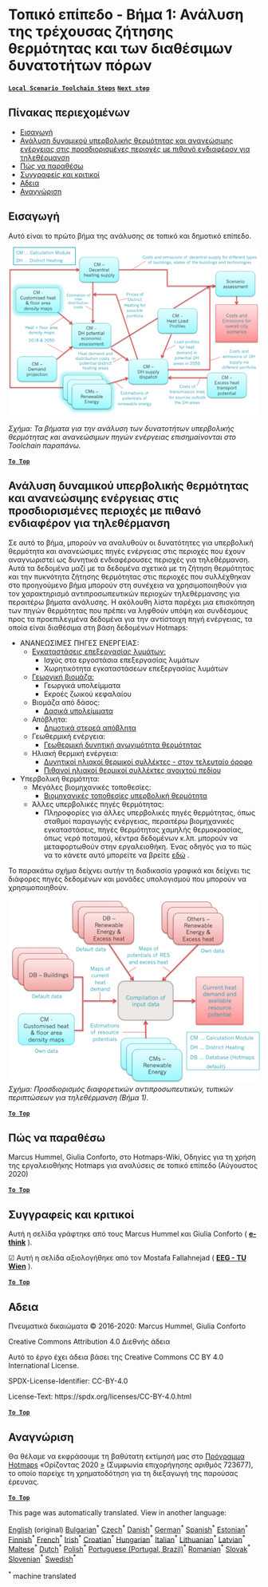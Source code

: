 <h1><a class="anchor" id="local-level---step-1--analysis-of-current-heat-demand-and-available-resource-potentials" href="#local-level---step-1--analysis-of-current-heat-demand-and-available-resource-potentials"><i class="fa fa-link"></i></a>Τοπικό επίπεδο - Βήμα 1: Ανάλυση της τρέχουσας ζήτησης θερμότητας και των διαθέσιμων δυνατοτήτων πόρων</h1><p> <a href="guide-local-and-municipal-levels#the-hotmaps-scenario-toolchain-different-steps"><strong><code>Local Scenario Toolchain Steps</code></strong></a> <a href="step-2-Calculation-of-future-heat-demand-and-gross-floor-area-density-maps"><strong><code>Next step</code></strong></a></p><h2><a class="anchor" id="table-of-contents" href="#table-of-contents"><i class="fa fa-link"></i></a> Πίνακας περιεχομένων</h2><ul><li> <a href="#introduction">Εισαγωγή</a></li><li> <a href="#analysis-of-potentials-for-excess-heat-and-renewable-energy-in-the-identified-regions-with-potential-interest-for-district-heating">Ανάλυση δυναμικού υπερβολικής θερμότητας και ανανεώσιμης ενέργειας στις προσδιορισμένες περιοχές με πιθανό ενδιαφέρον για τηλεθέρμανση</a></li><li> <a href="#how-to-cite">Πώς να παραθέσω</a></li><li> <a href="#authors-and-reviewers">Συγγραφείς και κριτικοί</a></li><li> <a href="#license">Αδεια</a></li><li> <a href="#acknowledgement">Αναγνώριση</a></li></ul><h2><a class="anchor" id="introduction" href="#introduction"><i class="fa fa-link"></i></a> Εισαγωγή</h2><p> Αυτό είναι το πρώτο βήμα της ανάλυσης σε τοπικό και δημοτικό επίπεδο.</p><img src="/en/Step-1-Analysis-of-current-heat-demand-and-available-resource-potentials/Hotmaps_Local_Toolchain_Step_1final.png"/><p> <em>Σχήμα: Τα βήματα για την ανάλυση των δυνατοτήτων υπερβολικής θερμότητας και ανανεώσιμων πηγών ενέργειας επισημαίνονται στο Toolchain παραπάνω.</em></p><p> <a href="#table-of-contents"><strong><code>To Top</code></strong></a></p><h2><a class="anchor" id="analysis-of-potentials-for-excess-heat-and-renewable-energy-in-the-identified-regions-with-potential-interest-for-district-heating" href="#analysis-of-potentials-for-excess-heat-and-renewable-energy-in-the-identified-regions-with-potential-interest-for-district-heating"><i class="fa fa-link"></i></a> Ανάλυση δυναμικού υπερβολικής θερμότητας και ανανεώσιμης ενέργειας στις προσδιορισμένες περιοχές με πιθανό ενδιαφέρον για τηλεθέρμανση</h2><p> Σε αυτό το βήμα, μπορούν να αναλυθούν οι δυνατότητες για υπερβολική θερμότητα και ανανεώσιμες πηγές ενέργειας στις περιοχές που έχουν αναγνωριστεί ως δυνητικά ενδιαφέρουσες περιοχές για τηλεθέρμανση. Αυτά τα δεδομένα μαζί με τα δεδομένα σχετικά με τη ζήτηση θερμότητας και την πυκνότητα ζήτησης θερμότητας στις περιοχές που συλλέχθηκαν στο προηγούμενο βήμα μπορούν στη συνέχεια να χρησιμοποιηθούν για τον χαρακτηρισμό αντιπροσωπευτικών περιοχών τηλεθέρμανσης για περαιτέρω βήματα ανάλυσης. Η ακόλουθη λίστα παρέχει μια επισκόπηση των πηγών θερμότητας που πρέπει να ληφθούν υπόψη και συνδέσμους προς τα προεπιλεγμένα δεδομένα για την αντίστοιχη πηγή ενέργειας, τα οποία είναι διαθέσιμα στη βάση δεδομένων Hotmaps:</p><ul><li> ΑΝΑΝΕΩΣΙΜΕΣ ΠΗΓΕΣ ΕΝΕΡΓΕΙΑΣ:<ul><li> <a href="https://gitlab.com/hotmaps/potential/WWTP">Εγκαταστάσεις επεξεργασίας λυμάτων:</a><ul><li> Ισχύς στα εργοστάσια επεξεργασίας λυμάτων</li><li> Χωρητικότητα εγκαταστάσεων επεξεργασίας λυμάτων</li></ul></li><li> <a href="https://gitlab.com/hotmaps/potential/potential_biomass">Γεωργική βιομάζα:</a><ul><li> Γεωργικά υπολείμματα</li><li> Εκροές ζωικού κεφαλαίου</li></ul></li><li> Βιομάζα από δάσος:<ul><li> <a href="https://gitlab.com/hotmaps/potential/potential_forest">Δασικά υπολείμματα</a></li></ul></li><li> Απόβλητα:<ul><li> <a href="https://gitlab.com/hotmaps/potential/potential_municipal_solid_waste">Δημοτικά στερεά απόβλητα</a></li></ul></li><li> Γεωθερμική ενέργεια:<ul><li> <a href="https://gitlab.com/hotmaps/potential/potential_geothermal_raster">Γεωθερμική δυνητική αγωγιμότητα θερμότητας</a></li></ul></li><li> Ηλιακή θερμική ενέργεια:<ul><li> <a href="https://gitlab.com/hotmaps/potential/potential_solarthermal_collectors_rooftop">Δυνητικοί ηλιακοί θερμικοί συλλέκτες - στον τελευταίο όροφο</a></li><li> <a href="https://gitlab.com/hotmaps/potential/potential_solarthermal_collectors_open_field">Πιθανοί ηλιακοί θερμικοί συλλέκτες ανοιχτού πεδίου</a></li></ul></li></ul></li><li> Υπερβολική θερμότητα:<ul><li> Μεγάλες βιομηχανικές τοποθεσίες:<ul><li> <a href="https://gitlab.com/hotmaps/industrial_sites/industrial_sites_industryBenchmarks">Βιομηχανικές τοποθεσίες υπερβολική θερμότητα</a></li></ul></li><li> Άλλες υπερβολικές πηγές θερμότητας:<ul><li> Πληροφορίες για άλλες υπερβολικές πηγές θερμότητας, όπως σταθμοί παραγωγής ενέργειας, περαιτέρω βιομηχανικές εγκαταστάσεις, πηγές θερμότητας χαμηλής θερμοκρασίας, όπως νερό ποταμού, κέντρα δεδομένων κ.λπ. μπορούν να μεταφορτωθούν στην εργαλειοθήκη. Ένας οδηγός για το πώς να το κάνετε αυτό μπορείτε να βρείτε <a href="https://wiki.hotmaps.eu/en/CM-Add-industry-plant">εδώ</a> .</li></ul></li></ul></li></ul><p> Το παρακάτω σχήμα δείχνει αυτήν τη διαδικασία γραφικά και δείχνει τις διάφορες πηγές δεδομένων και μονάδες υπολογισμού που μπορούν να χρησιμοποιηθούν.<br/><br/><img src="/en/Step-1-Analysis-of-current-heat-demand-and-available-resource-potentials/Wiki-local-detailed-Step-1final.png"/> <em>Σχήμα: Προσδιορισμός διαφορετικών αντιπροσωπευτικών, τυπικών περιπτώσεων για τηλεθέρμανση (Βήμα 1).</em><br/></p><p> <a href="#table-of-contents"><strong><code>To Top</code></strong></a></p><h2><a class="anchor" id="how-to-cite" href="#how-to-cite"><i class="fa fa-link"></i></a> Πώς να παραθέσω</h2><p> Marcus Hummel, Giulia Conforto, στο Hotmaps-Wiki, Οδηγίες για τη χρήση της εργαλειοθήκης Hotmaps για αναλύσεις σε τοπικό επίπεδο (Αύγουστος 2020)</p><p><ins> <code><strong><a href="#table-of-contents">To Top</a></strong></code></ins></p><h2><a class="anchor" id="authors-and-reviewers" href="#authors-and-reviewers"><i class="fa fa-link"></i></a> Συγγραφείς και κριτικοί</h2><p> Αυτή η σελίδα γράφτηκε από τους Marcus Hummel και Giulia Conforto ( <strong><a href="https://e-think.ac.at">e-think</a></strong> ).</p><p> ☑ Αυτή η σελίδα αξιολογήθηκε από τον Mostafa Fallahnejad ( <strong><a href="https://eeg.tuwien.ac.at/">EEG - TU Wien</a></strong> ).</p><p> <a href="#table-of-contents"><strong><code>To Top</code></strong></a></p><h2><a class="anchor" id="license" href="#license"><i class="fa fa-link"></i></a> Αδεια</h2><p> Πνευματικά δικαιώματα © 2016-2020: Marcus Hummel, Giulia Conforto</p><p> Creative Commons Attribution 4.0 Διεθνής άδεια</p><p> Αυτό το έργο έχει άδεια βάσει της Creative Commons CC BY 4.0 International License.</p><p> SPDX-License-Identifier: CC-BY-4.0</p><p> License-Text: https://spdx.org/licenses/CC-BY-4.0.html</p><p> <a href="#table-of-contents"><strong><code>To Top</code></strong></a></p><h2><a class="anchor" id="acknowledgement" href="#acknowledgement"><i class="fa fa-link"></i></a> Αναγνώριση</h2><p> Θα θέλαμε να εκφράσουμε τη βαθύτατη εκτίμησή μας στο <a href="https://www.hotmaps-project.eu">Πρόγραμμα Hotmaps</a> «Ορίζοντας 2020 <a href="https://www.hotmaps-project.eu">»</a> (Συμφωνία επιχορήγησης αριθμός 723677), το οποίο παρείχε τη χρηματοδότηση για τη διεξαγωγή της παρούσας έρευνας.</p><p><ins> <code><strong><a href="#table-of-contents">To Top</a></strong></code></ins></p>
<!--- THIS IS A SUPER UNIQUE IDENTIFIER -->

This page was automatically translated. View in another language:

[English](../en/Step-1-Analysis-of-current-heat-demand-and-available-resource-potentials) (original) [Bulgarian](../bg/Step-1-Analysis-of-current-heat-demand-and-available-resource-potentials)<sup>\*</sup> [Czech](../cs/Step-1-Analysis-of-current-heat-demand-and-available-resource-potentials)<sup>\*</sup> [Danish](../da/Step-1-Analysis-of-current-heat-demand-and-available-resource-potentials)<sup>\*</sup> [German](../de/Step-1-Analysis-of-current-heat-demand-and-available-resource-potentials)<sup>\*</sup>  [Spanish](../es/Step-1-Analysis-of-current-heat-demand-and-available-resource-potentials)<sup>\*</sup> [Estonian](../et/Step-1-Analysis-of-current-heat-demand-and-available-resource-potentials)<sup>\*</sup> [Finnish](../fi/Step-1-Analysis-of-current-heat-demand-and-available-resource-potentials)<sup>\*</sup> [French](../fr/Step-1-Analysis-of-current-heat-demand-and-available-resource-potentials)<sup>\*</sup> [Irish](../ga/Step-1-Analysis-of-current-heat-demand-and-available-resource-potentials)<sup>\*</sup> [Croatian](../hr/Step-1-Analysis-of-current-heat-demand-and-available-resource-potentials)<sup>\*</sup> [Hungarian](../hu/Step-1-Analysis-of-current-heat-demand-and-available-resource-potentials)<sup>\*</sup> [Italian](../it/Step-1-Analysis-of-current-heat-demand-and-available-resource-potentials)<sup>\*</sup> [Lithuanian](../lt/Step-1-Analysis-of-current-heat-demand-and-available-resource-potentials)<sup>\*</sup> [Latvian](../lv/Step-1-Analysis-of-current-heat-demand-and-available-resource-potentials)<sup>\*</sup> [Maltese](../mt/Step-1-Analysis-of-current-heat-demand-and-available-resource-potentials)<sup>\*</sup> [Dutch](../nl/Step-1-Analysis-of-current-heat-demand-and-available-resource-potentials)<sup>\*</sup> [Polish](../pl/Step-1-Analysis-of-current-heat-demand-and-available-resource-potentials)<sup>\*</sup> [Portuguese (Portugal, Brazil)](../pt/Step-1-Analysis-of-current-heat-demand-and-available-resource-potentials)<sup>\*</sup> [Romanian](../ro/Step-1-Analysis-of-current-heat-demand-and-available-resource-potentials)<sup>\*</sup> [Slovak](../sk/Step-1-Analysis-of-current-heat-demand-and-available-resource-potentials)<sup>\*</sup> [Slovenian](../sl/Step-1-Analysis-of-current-heat-demand-and-available-resource-potentials)<sup>\*</sup> [Swedish](../sv/Step-1-Analysis-of-current-heat-demand-and-available-resource-potentials)<sup>\*</sup> 

<sup>\*</sup> machine translated
